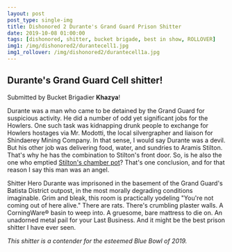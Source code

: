 ```yaml
---
layout: post
post_type: single-img
title: Dishonored 2 Durante's Grand Guard Prison Shitter
date: 2019-10-08 01:00:00
tags: [dishonored, shitter, bucket brigade, best in show, ROLLOVER]
img1: /img/dishonored2/durantecell1.jpg
img1_rollover: /img/dishonored2/durantecell1a.jpg
---
```

## Durante's Grand Guard Cell shitter!

Submitted by Bucket Brigadier **Khazya**!

Durante was a man who came to be detained by the Grand Guard for suspicious activity. He did a number of odd yet significant jobs for the Howlers. One such task was kidnapping drunk people to exchange for Howlers hostages via Mr. Modotti, the local silvergrapher and liaison for Shindaerey Mining Company. In that sense, I would say Durante was a devil. But his other job was delivering food, water, and sundries to Aramis Stilton. That's why he has the combination to Stilton's front door. So, is he also the one who emptied [Stilton's chamber pot](https://gaming-thrones.com/2019/06/07/Stilton-Chamber-Pot.html)? That's one conclusion, and for that reason I say this man was an angel.

Shitter Hero Durante was imprisoned in the basement of the Grand Guard's Batista District outpost, in the most morally degrading conditions imaginable. Grim and bleak, this room is practically yodeling "You're not coming out of here alive." There are rats. There's crumbling plaster walls. A CorningWare® basin to weep into. A gruesome, bare mattress to die on. An unadorned metal pail for your Last Business. And it might be the best prison shitter I have ever seen.

*This shitter is a contender for the esteemed Blue Bowl of 2019.*
